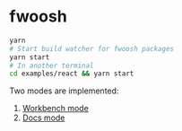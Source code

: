 # fwoosh

```bash
yarn
# Start build watcher for fwoosh packages
yarn start
# In another terminal
cd examples/react && yarn start
```

Two modes are implemented:

1. [Workbench mode](http://localhost:3000/workbench/components-button--playground)
2. [Docs mode](http://localhost:3000/docs/Components-Button)
